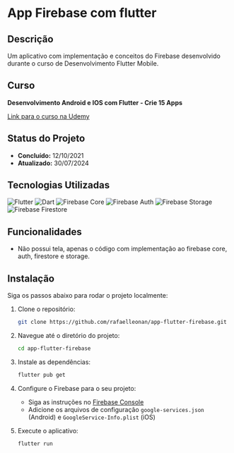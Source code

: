 # App Firebase com flutter

## Descrição

Um aplicativo com implementação e conceitos do Firebase desenvolvido durante o curso de Desenvolvimento Flutter Mobile.

## Curso

**Desenvolvimento Android e IOS com Flutter - Crie 15 Apps**

[Link para o curso na Udemy](https://www.udemy.com/course/desenvolvimento-android-e-ios-com-flutter/?couponCode=MCLARENT71824)

## Status do Projeto

- **Concluído:** 12/10/2021
- **Atualizado:** 30/07/2024

## Tecnologias Utilizadas

![Flutter](https://img.shields.io/badge/Flutter-3.22.2-blue)
![Dart](https://img.shields.io/badge/Dart-3.4.3-blue)
![Firebase Core](https://img.shields.io/badge/Firebase_Core-^3.2.0-orange)
![Firebase Auth](https://img.shields.io/badge/Firebase_Auth-^5.1.2-orange)
![Firebase Storage](https://img.shields.io/badge/Firebase_Storage-^12.1.1-orange)
![Firebase Firestore](https://img.shields.io/badge/Firebase_Firestore-^5.1.0-orange)

## Funcionalidades

- Não possui tela, apenas o código com implementação ao firebase core, auth, firestore e storage.

## Instalação

Siga os passos abaixo para rodar o projeto localmente:

1. Clone o repositório:
    ```sh
    git clone https://github.com/rafaelleonan/app-flutter-firebase.git
    ```
2. Navegue até o diretório do projeto:
    ```sh
    cd app-flutter-firebase
    ```
3. Instale as dependências:
    ```sh
    flutter pub get
    ```

4. Configure o Firebase para o seu projeto:
    - Siga as instruções no [Firebase Console](https://console.firebase.google.com/)
    - Adicione os arquivos de configuração `google-services.json` (Android) e `GoogleService-Info.plist` (iOS)

5. Execute o aplicativo:
    ```sh
    flutter run
    ```